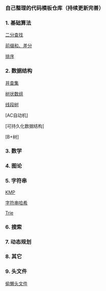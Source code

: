 ### 自己整理的代码模板仓库（持续更新完善）

### 1. 基础算法

[二分查找](BasicAlgorithm/BinarySearch.cpp)

[前缀和、差分](BasicAlgorithm/prefixSuffix.cpp)

[排序](BasicAlgorithm/Sort.cpp)

### 2. 数据结构

[并查集](DS/UF.cpp)

[树状数组](DS/BIT.cpp)

[线段树](DS/SegmentTree.cpp)

[AC自动机]

[可持久化数据结构]

[B+树]

### 3. 数学

### 4. 图论

### 5. 字符串

[KMP](String/KMP.cpp)

[字符串哈希](String/StringHash.cpp)

[Trie](String/Trie.cpp)

### 6. 搜索

### 7.  动态规划

### 8. 其它

### 9. 头文件

[偷懒头文件](./mainTemplate.cpp)



